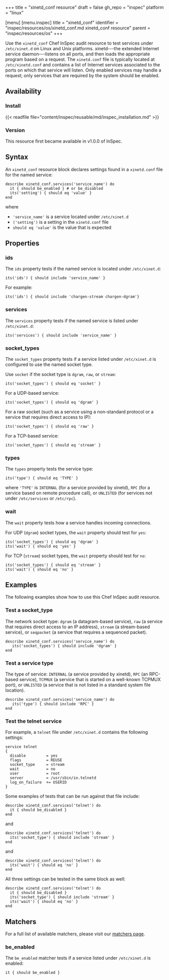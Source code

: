 +++
title = "xinetd_conf resource"
draft = false
gh_repo = "inspec"
platform = "linux"

[menu]
  [menu.inspec]
    title = "xinetd_conf"
    identifier = "inspec/resources/os/xinetd_conf.md xinetd_conf resource"
    parent = "inspec/resources/os"
+++

Use the `xinetd_conf` Chef InSpec audit resource to test services under `/etc/xinet.d` on Linux and Unix platforms. xinetd---the extended Internet service daemon---listens on all ports, and then loads the appropriate program based on a request. The `xinetd.conf` file is typically located at `/etc/xinetd.conf` and contains a list of Internet services associated to the ports on which that service will listen. Only enabled services may handle a request; only services that are required by the system should be enabled.

## Availability

### Install

{{< readfile file="content/inspec/reusable/md/inspec_installation.md" >}}

### Version

This resource first became available in v1.0.0 of InSpec.

## Syntax

An `xinetd_conf` resource block declares settings found in a `xinetd.conf` file for the named service:

    describe xinetd_conf.services('service_name') do
      it { should be_enabled } # or be_disabled
      its('setting') { should eq 'value' }
    end

where

- `'service_name'` is a service located under `/etc/xinet.d`
- `('setting')` is a setting in the `xinetd.conf` file
- `should eq 'value'` is the value that is expected

## Properties

### ids

The `ids` property tests if the named service is located under `/etc/xinet.d`:

    its('ids') { should include 'service_name' }

For example:

    its('ids') { should include 'chargen-stream chargen-dgram'}

### services

The `services` property tests if the named service is listed under `/etc/xinet.d`:

    its('services') { should include 'service_name' }

### socket_types

The `socket_types` property tests if a service listed under `/etc/xinet.d` is configured to use the named socket type.

Use `socket` if the socket type is `dgram`, `raw`, or `stream`:

    its('socket_types') { should eq 'socket' }

For a UDP-based service:

    its('socket_types') { should eq 'dgram' }

For a raw socket (such as a service using a non-standard protocol or a service that requires direct access to IP):

    its('socket_types') { should eq 'raw' }

For a TCP-based service:

    its('socket_types') { should eq 'stream' }

### types

The `types` property tests the service type:

    its('type') { should eq 'TYPE' }

where `'TYPE'` is `INTERNAL` (for a service provided by xinetd), `RPC` (for a service based on remote procedure call), or `UNLISTED` (for services not under `/etc/services` or `/etc/rpc`).

### wait

The `wait` property tests how a service handles incoming connections.

For UDP (`dgram`) socket types, the `wait` property should test for `yes`:

    its('socket_types') { should eq 'dgram' }
    its('wait') { should eq 'yes' }

For TCP (`stream`) socket types, the `wait` property should test for `no`:

    its('socket_types') { should eq 'stream' }
    its('wait') { should eq 'no' }

## Examples

The following examples show how to use this Chef InSpec audit resource.

### Test a socket_type

The network socket type: `dgram` (a datagram-based service), `raw` (a service that requires direct access to an IP address), `stream` (a stream-based service), or `seqpacket` (a service that requires a sequenced packet).

    describe xinetd_conf.services('service_name') do
       its('socket_types') { should include 'dgram' }
    end

### Test a service type

The type of service: `INTERNAL` (a service provided by xinetd), `RPC` (an RPC-based service), `TCPMUX` (a service that is started on a well-known TCPMUX port), or `UNLISTED` (a service that is not listed in a standard system file location).

    describe xinetd_conf.services('service_name') do
       its('type') { should include 'RPC' }
    end

### Test the telnet service

For example, a `telnet` file under `/etc/xinet.d` contains the following settings:

    service telnet
    {
      disable         = yes
      flags           = REUSE
      socket_type     = stream
      wait            = no
      user            = root
      server          = /usr/sbin/in.telnetd
      log_on_failure  += USERID
    }

Some examples of tests that can be run against that file include:

    describe xinetd_conf.services('telnet') do
      it { should be_disabled }
    end

and

    describe xinetd_conf.services('telnet') do
      its('socket_type') { should include 'stream' }
    end

and

    describe xinetd_conf.services('telnet') do
      its('wait') { should eq 'no' }
    end

All three settings can be tested in the same block as well:

    describe xinetd_conf.services('telnet') do
      it { should be_disabled }
      its('socket_type') { should include 'stream' }
      its('wait') { should eq 'no' }
    end

## Matchers

For a full list of available matchers, please visit our [matchers page](/inspec/matchers/).

### be_enabled

The `be_enabled` matcher tests if a service listed under `/etc/xinet.d` is enabled:

    it { should be_enabled }
